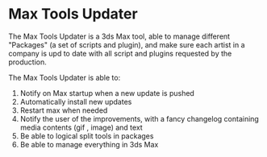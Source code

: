 # Max Tools Updater

The Max Tools Updater is a 3ds Max tool, able to manage different "Packages" (a set of scripts and plugin), 
and make sure each artist in a company is upd to date with all script and plugins requested by the production.

The Max Tools Updater is able to:
1. Notify on Max startup when a new update is pushed
2. Automatically install new updates
3. Restart max when needed
4. Notify the user of the improvements, with a fancy changelog containing media contents (gif , image) and text 
5. Be able to logical split tools in packages
6. Be able to manage everything in 3ds Max

